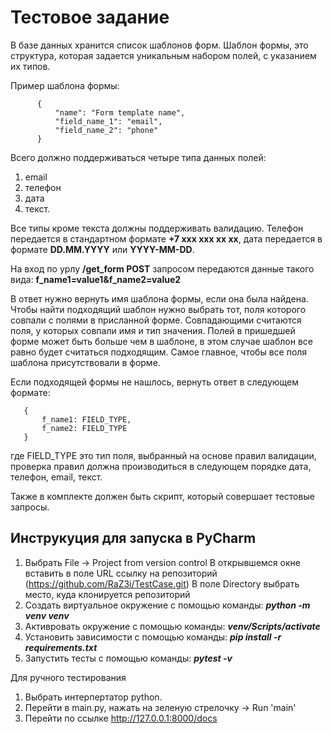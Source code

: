 # Тестовое задание
В базе данных хранится список шаблонов форм.
Шаблон формы, это структура, которая задается уникальным набором полей, с указанием их типов.

Пример шаблона формы:
```
      {
          "name": "Form template name",
          "field_name_1": "email",
          "field_name_2": "phone"
      }
```

Всего должно поддерживаться четыре типа данных полей: 
1. email
2. телефон
2. дата
4. текст.

Все типы кроме текста должны поддерживать валидацию.
Телефон передается в стандартном формате **+7 xxx xxx xx xx**, дата передается в формате **DD.MM.YYYY** или **YYYY-MM-DD**.

На вход по урлу **/get_form POST** запросом передаются данные такого вида:
**f_name1=value1&f_name2=value2**

В ответ нужно вернуть имя шаблона формы, если она была найдена.
Чтобы найти подходящий шаблон нужно выбрать тот, поля которого совпали с полями в присланной форме. Совпадающими считаются поля, у которых совпали имя и тип значения. Полей в пришедшей форме может быть больше чем в шаблоне, в этом случае шаблон все равно будет считаться подходящим. Самое главное, чтобы все поля шаблона присутствовали в форме.

Если подходящей формы не нашлось, вернуть ответ в следующем формате:
```
   {
       f_name1: FIELD_TYPE,
       f_name2: FIELD_TYPE
   }
```
где FIELD_TYPE это тип поля, выбранный на основе правил валидации, проверка правил должна производиться в следующем порядке дата, телефон, email, текст.

Также в комплекте должен быть скрипт, который совершает тестовые запросы.

## Инструкуция для запуска в PyCharm
1. Выбрать File -> Project from version control
   В открывшемся окне вставить в поле URL ссылку на репозиторий (https://github.com/RaZ3i/TestCase.git)
   В поле Directory выбрать место, куда клонируется репозиторий
2. Создать виртуальное окружение с помощью команды: *__python -m venv venv__*
3. Активровать окружение с помощью команды: *__venv/Scripts/activate__*
4. Установить зависимости с помощью команды: *__pip install -r requirements.txt__*
5. Запустить тесты с помощью команды: *__pytest -v__* 

Для ручного тестирования
1. Выбрать интерпертатор python.
2. Перейти в main.py, нажать на зеленую стрелочку -> Run 'main'
3. Перейти по ссылке http://127.0.0.1:8000/docs
